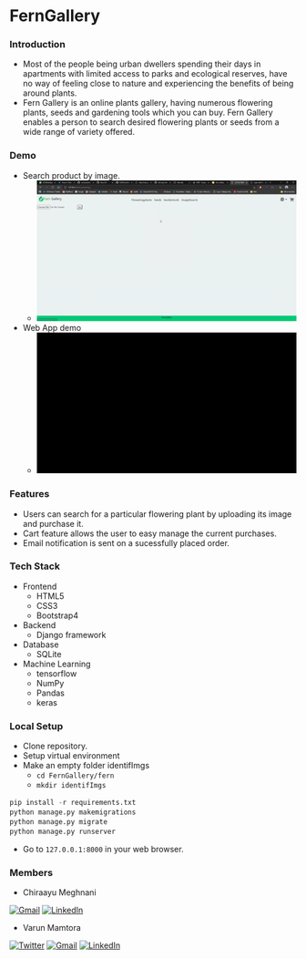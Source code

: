 # FernGallery

### Introduction 

- Most of the people being urban dwellers spending their days in apartments with limited access to parks and ecological reserves, have no way of feeling close to nature and experiencing the benefits of being around plants.
- Fern Gallery is an online plants gallery, having numerous flowering plants, seeds and gardening tools which you can buy. Fern Gallery enables a person to search desired flowering plants or seeds from a wide range of variety offered.


### Demo
- Search product by image.
  - ![Image search](assets/imgsearch.gif)
- Web App demo
  - ![WebApp](assets/ferngif.gif)
  
### Features
- Users can search for a particular flowering plant by uploading its image and purchase it.
- Cart feature allows the user to easy manage the current purchases.
- Email notification is sent on a sucessfully placed order.

### Tech Stack
- Frontend
	- HTML5
	- CSS3
  - Bootstrap4
- Backend
    - Django framework
- Database
    - SQLite
- Machine Learning
    - tensorflow
    - NumPy
    - Pandas
    - keras

### Local Setup
- Clone repository.
- Setup virtual environment
- Make an empty folder identifImgs
  - `cd FernGallery/fern`
  - `mkdir identifImgs`
```python
pip install -r requirements.txt
python manage.py makemigrations
python manage.py migrate
python manage.py runserver
```
- Go to `127.0.0.1:8000` in your web browser.


### Members 

- Chiraayu Meghnani

<a href="mailto:chiraayupm@gmail.com"><img alt="Gmail" title="Gmail" src="https://img.shields.io/badge/-Gmail-red?style=for-the-badge&logo=gmail&logoColor=white"/></a>
<a href="http://www.linkedin.com/in/chiraayu-pravin"><img alt="LinkedIn" title="LinkedIn" src="https://img.shields.io/badge/-LinkedIn-2867B2?style=for-the-badge&logo=linkedin&logoColor=white"/></a>

- Varun Mamtora

<a href="https://twitter.com/MamtoraVarun"><img alt="Twitter" title="Twitter" src="https://img.shields.io/badge/-Twitter-1DA1F2?style=for-the-badge&logo=twitter&logoColor=white"/></a>
<a href="mailto:varunmamtora@gmail.com"><img alt="Gmail" title="Gmail" src="https://img.shields.io/badge/-Gmail-red?style=for-the-badge&logo=gmail&logoColor=white"/></a>
<a href="https://www.linkedin.com/in/varun-mamtora-0b725b171/"><img alt="LinkedIn" title="LinkedIn" src="https://img.shields.io/badge/-LinkedIn-2867B2?style=for-the-badge&logo=linkedin&logoColor=white"/></a>

